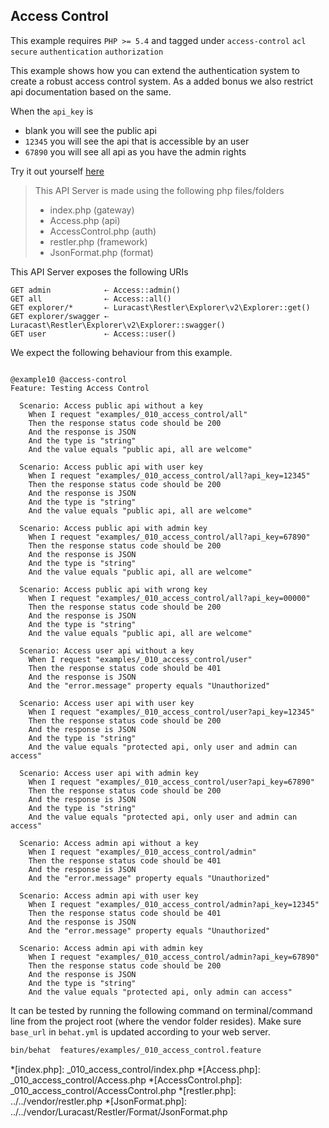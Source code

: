 ## Access Control 

 This example requires `PHP >= 5.4` and tagged under `access-control` `acl` `secure` `authentication` `authorization`


This example shows how you can extend the authentication system to create
a robust access control system. As a added bonus we also restrict api
documentation based on the same.

When the `api_key` is

- blank you will see the public api
- `12345` you will see the api that is accessible by an user
- `67890` you will see all api as you have the admin rights

Try it out yourself [here](explorer/index.html#!/v1)

> This API Server is made using the following php files/folders
> 
> * index.php      (gateway)
> * Access.php      (api)
> * AccessControl.php      (auth)
> * restler.php      (framework)
> * JsonFormat.php      (format)

This API Server exposes the following URIs

    GET admin            ⇠ Access::admin()
    GET all              ⇠ Access::all()
    GET explorer/*       ⇠ Luracast\Restler\Explorer\v2\Explorer::get()
    GET explorer/swagger ⇠ Luracast\Restler\Explorer\v2\Explorer::swagger()
    GET user             ⇠ Access::user()







We expect the following behaviour from this example.

```gherkin

@example10 @access-control
Feature: Testing Access Control

  Scenario: Access public api without a key
    When I request "examples/_010_access_control/all"
    Then the response status code should be 200
    And the response is JSON
    And the type is "string"
    And the value equals "public api, all are welcome"

  Scenario: Access public api with user key
    When I request "examples/_010_access_control/all?api_key=12345"
    Then the response status code should be 200
    And the response is JSON
    And the type is "string"
    And the value equals "public api, all are welcome"

  Scenario: Access public api with admin key
    When I request "examples/_010_access_control/all?api_key=67890"
    Then the response status code should be 200
    And the response is JSON
    And the type is "string"
    And the value equals "public api, all are welcome"

  Scenario: Access public api with wrong key
    When I request "examples/_010_access_control/all?api_key=00000"
    Then the response status code should be 200
    And the response is JSON
    And the type is "string"
    And the value equals "public api, all are welcome"

  Scenario: Access user api without a key
    When I request "examples/_010_access_control/user"
    Then the response status code should be 401
    And the response is JSON
    And the "error.message" property equals "Unauthorized"

  Scenario: Access user api with user key
    When I request "examples/_010_access_control/user?api_key=12345"
    Then the response status code should be 200
    And the response is JSON
    And the type is "string"
    And the value equals "protected api, only user and admin can access"

  Scenario: Access user api with admin key
    When I request "examples/_010_access_control/user?api_key=67890"
    Then the response status code should be 200
    And the response is JSON
    And the type is "string"
    And the value equals "protected api, only user and admin can access"

  Scenario: Access admin api without a key
    When I request "examples/_010_access_control/admin"
    Then the response status code should be 401
    And the response is JSON
    And the "error.message" property equals "Unauthorized"

  Scenario: Access admin api with user key
    When I request "examples/_010_access_control/admin?api_key=12345"
    Then the response status code should be 401
    And the response is JSON
    And the "error.message" property equals "Unauthorized"

  Scenario: Access admin api with admin key
    When I request "examples/_010_access_control/admin?api_key=67890"
    Then the response status code should be 200
    And the response is JSON
    And the type is "string"
    And the value equals "protected api, only admin can access"

```

It can be tested by running the following command on terminal/command line
from the project root (where the vendor folder resides). Make sure `base_url`
in `behat.yml` is updated according to your web server.

```bash
bin/behat  features/examples/_010_access_control.feature
```



*[index.php]: _010_access_control/index.php
*[Access.php]: _010_access_control/Access.php
*[AccessControl.php]: _010_access_control/AccessControl.php
*[restler.php]: ../../vendor/restler.php
*[JsonFormat.php]: ../../vendor/Luracast/Restler/Format/JsonFormat.php

